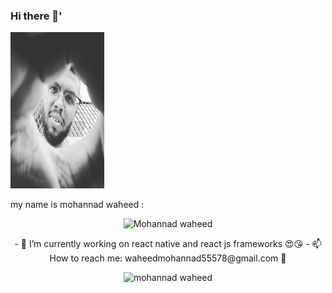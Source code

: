 ### Hi there 👋'
<div align="left" sytle="padding:20px ; border-radius:10px ;border: 2px solid red;background:red;">
 <img src="https://github.com/mohannadprogrammer/mohannadprogrammer/blob/master/fuj.jpg" width="150px" height ="250px"/>
</div>
<p> my name is mohannad waheed :</p>


<p align="center"> <img src="https://komarev.com/ghpvc/?username=mohannadprogrammer" alt="Mohannad waheed" /> </p>
<p align="center">
- 🔭 I’m currently working on react native and react js frameworks 😍😘
- 📫 How to reach me: waheedmohannad55578@gmail.com 👾
 </p>
 <p align="center">
 <img src="https://github-readme-stats.vercel.app/api?username=mohannadprogrammer&show_icons=true" alt="mohannad waheed " /> 
</p> 
